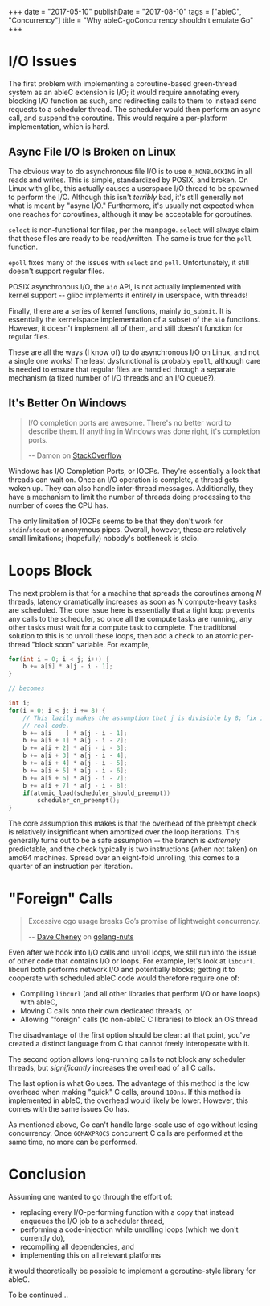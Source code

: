 +++
date = "2017-05-10"
publishDate = "2017-08-10"
tags = ["ableC", "Concurrency"]
title = "Why ableC-goConcurrency shouldn't emulate Go"
+++

# I/O Issues

The first problem with implementing a coroutine-based green-thread system as an ableC extension is I/O; it would require annotating every blocking I/O function as such, and redirecting calls to them to instead send requests to a scheduler thread.
The scheduler would then perform an async call, and suspend the coroutine.
This would require a per-platform implementation, which is hard.

## Async File I/O Is Broken on Linux

The obvious way to do asynchronous file I/O is to use `O_NONBLOCKING` in all reads and writes.
This is simple, standardized by POSIX, and broken.
On Linux with glibc, this actually causes a userspace I/O thread to be spawned to perform the I/O.
Although this isn't *terribly* bad, it's still generally not what is meant by "async I/O."
Furthermore, it's usually not expected when one reaches for coroutines, although it may be acceptable for goroutines.

`select` is non-functional for files, per the manpage.
`select` will always claim that these files are ready to be read/written.
The same is true for the `poll` function.

`epoll` fixes many of the issues with `select` and `poll`.
Unfortunately, it still doesn't support regular files.

POSIX asynchronous I/O, the `aio` API, is not actually implemented with kernel support -- glibc implements it entirely in userspace, with threads!

Finally, there are a series of kernel functions, mainly `io_submit`.
It is essentially the kernelspace implementation of a subset of the `aio` functions.
However, it doesn't implement all of them, and still doesn't function for regular files.

These are all the ways (I know of) to do asynchronous I/O on Linux, and not a single one works!
The least dysfunctional is probably `epoll`, although care is needed to ensure that regular files are handled through a separate mechanism (a fixed number of I/O threads and an I/O queue?).

## It's Better On Windows

> I/O completion ports are awesome.
> There's no better word to describe them.
> If anything in Windows was done right, it's completion ports.
> 
> -- Damon on [StackOverflow](https://stackoverflow.com/a/5284537/1333945)

Windows has I/O Completion Ports, or IOCPs.
They're essentially a lock that threads can wait on.
Once an I/O operation is complete, a thread gets woken up.
They can also handle inter-thread messages.
Additionally, they have a mechanism to limit the number of threads doing processing to the number of cores the CPU has.

The only limitation of IOCPs seems to be that they don't work for `stdin`/`stdout` or anonymous pipes.
Overall, however, these are relatively small limitations; (hopefully) nobody's bottleneck is stdio.

# Loops Block

The next problem is that for a machine that spreads the coroutines among *N* threads, latency dramatically increases as soon as *N* compute-heavy tasks are scheduled.
The core issue here is essentially that a tight loop prevents any calls to the scheduler, so once all the compute tasks are running, any other tasks must wait for a compute task to complete.
The traditional solution to this is to unroll these loops, then add a check to an atomic per-thread "block soon" variable.
For example,

```c
for(int i = 0; i < j; i++) {
    b += a[i] * a[j - i - 1];
}

// becomes

int i;
for(i = 0; i < j; i += 8) {
    // This lazily makes the assumption that j is divisible by 8; fix it in
	// real code.
    b += a[i    ] * a[j - i - 1];
    b += a[i + 1] * a[j - i - 2];
    b += a[i + 2] * a[j - i - 3];
    b += a[i + 3] * a[j - i - 4];
    b += a[i + 4] * a[j - i - 5];
    b += a[i + 5] * a[j - i - 6];
    b += a[i + 6] * a[j - i - 7];
    b += a[i + 7] * a[j - i - 8];
    if(atomic_load(scheduler_should_preempt))
        scheduler_on_preempt();
}
```

The core assumption this makes is that the overhead of the preempt check is relatively insignificant when amortized over the loop iterations.
This generally turns out to be a safe assumption -- the branch is *extremely* predictable, and the check typically is two instructions (when not taken) on amd64 machines.
Spread over an eight-fold unrolling, this comes to a quarter of an instruction per iteration.

# "Foreign" Calls

> Excessive cgo usage breaks Go’s promise of lightweight concurrency.
>
> -- [Dave Cheney](https://dave.cheney.net) on [golang-nuts](https://groups.google.com/d/msg/golang-nuts/8gszDBRZh_4/Jj3pfIdrutYJ)

Even after we hook into I/O calls and unroll loops, we still run into the issue of other code that contains I/O or loops.
For example, let's look at `libcurl`.
libcurl both performs network I/O and potentially blocks; getting it to cooperate with scheduled ableC code would therefore require one of:

 - Compiling `libcurl` (and all other libraries that perform I/O or have loops) with ableC,
 - Moving C calls onto their own dedicated threads, or
 - Allowing "foreign" calls (to non-ableC C libraries) to block an OS thread

The disadvantage of the first option should be clear: at that point, you've created a distinct language from C that cannot freely interoperate with it.

The second option allows long-running calls to not block any scheduler threads, but *significantly* increases the overhead of all C calls.

The last option is what Go uses.
The advantage of this method is the low overhead when making "quick" C calls, around `100ns`.
If this method is implemented in ableC, the overhead would likely be lower.
However, this comes with the same issues Go has.

As mentioned above, Go can't handle large-scale use of cgo without losing concurrency.
Once `GOMAXPROCS` concurrent C calls are performed at the same time, no more can be performed.

# Conclusion

Assuming one wanted to go through the effort of:

 - replacing every I/O-performing function with a copy that instead enqueues the I/O job to a scheduler thread,
 - performing a code-injection while unrolling loops (which we don't currently do),
 - recompiling all dependencies, and
 - implementing this on all relevant platforms

it would theoretically be possible to implement a goroutine-style library for ableC.

To be continued...
